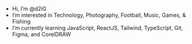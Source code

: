 - Hi, I’m @d2iG
- I’m interested in Technology, Photography, Football, Music, Games, & Fishing
- I’m currently learning JavaScript, ReactJS, Tailwind, TypeScript, Git, Figma, and CorelDRAW


